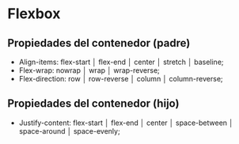 # Flexbox
## Propiedades del contenedor (padre)
- Align-items: flex-start │ flex-end │ center │ stretch │ baseline;
- Flex-wrap: nowrap │ wrap │ wrap-reverse;
- Flex-direction: row │ row-reverse │ column │ column-reverse;
## Propiedades del contenedor (hijo)
- Justify-content: flex-start │ flex-end │ center │ space-between │ space-around │ space-evenly;